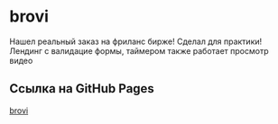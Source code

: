 # brovi
Нашел реальный заказ на фриланс бирже! Сделал для практики! Лендинг с валидацие формы, таймером также работает просмотр видео
## Ссылка на GitHub Pages
[brovi](https://slawaslawa.github.io/brovi/)
